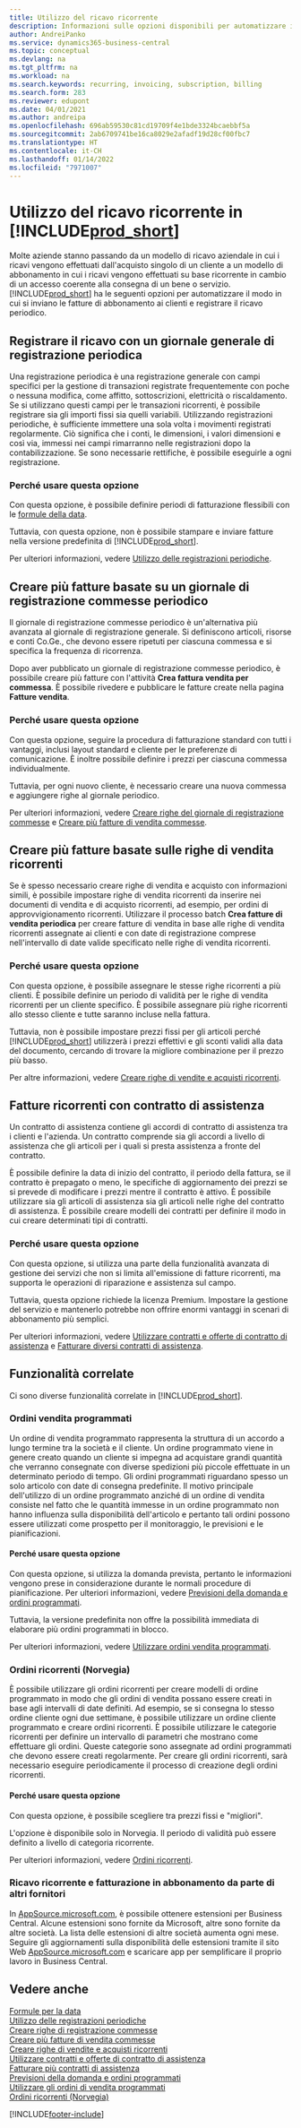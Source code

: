 ```yaml
---
title: Utilizzo del ricavo ricorrente
description: Informazioni sulle opzioni disponibili per automatizzare il modo in cui si inviano le fatture di abbonamento ai clienti e registrare il ricavo periodico.
author: AndreiPanko
ms.service: dynamics365-business-central
ms.topic: conceptual
ms.devlang: na
ms.tgt_pltfrm: na
ms.workload: na
ms.search.keywords: recurring, invoicing, subscription, billing
ms.search.form: 283
ms.reviewer: edupont
ms.date: 04/01/2021
ms.author: andreipa
ms.openlocfilehash: 696ab59530c81cd19709f4e1bde3324bcaebbf5a
ms.sourcegitcommit: 2ab6709741be16ca8029e2afadf19d28cf00fbc7
ms.translationtype: HT
ms.contentlocale: it-CH
ms.lasthandoff: 01/14/2022
ms.locfileid: "7971007"
---
```

# <a name="work-with-recurring-revenue-in-prod_short"></a>Utilizzo del ricavo ricorrente in [!INCLUDE[prod_short](includes/prod_short.md)]

Molte aziende stanno passando da un modello di ricavo aziendale in cui i ricavi vengono effettuati dall'acquisto singolo di un cliente a un modello di abbonamento in cui i ricavi vengono effettuati su base ricorrente in cambio di un accesso coerente alla consegna di un bene o servizio.
[!INCLUDE[prod_short](includes/prod_short.md)] ha le seguenti opzioni per automatizzare il modo in cui si inviano le fatture di abbonamento ai clienti e registrare il ricavo periodico. 

## <a name="register-revenue-with-a-recurring-general-journal"></a>Registrare il ricavo con un giornale generale di registrazione periodica

Una registrazione periodica è una registrazione generale con campi specifici per la gestione di transazioni registrate frequentemente con poche o nessuna modifica, come affitto, sottoscrizioni, elettricità o riscaldamento. Se si utilizzano questi campi per le transazioni ricorrenti, è possibile registrare sia gli importi fissi sia quelli variabili. Utilizzando registrazioni periodiche, è sufficiente immettere una sola volta i movimenti registrati regolarmente. Ciò significa che i conti, le dimensioni, i valori dimensioni e così via, immessi nei campi rimarranno nelle registrazioni dopo la contabilizzazione. Se sono necessarie rettifiche, è possibile eseguirle a ogni registrazione.

### <a name="why-use-this-option"></a>Perché usare questa opzione

Con questa opzione, è possibile definire periodi di fatturazione flessibili con le [formule della data](ui-enter-date-ranges.md#using-date-formulas).

Tuttavia, con questa opzione, non è possibile stampare e inviare fatture nella versione predefinita di [!INCLUDE[prod_short](includes/prod_short.md)].  

Per ulteriori informazioni, vedere [Utilizzo delle registrazioni periodiche](ui-work-general-journals.md#working-with-recurring-journals).  

## <a name="create-multiple-invoices-based-on-a-recurring-job-journal"></a>Creare più fatture basate su un giornale di registrazione commesse periodico

Il giornale di registrazione commesse periodico è un'alternativa più avanzata al giornale di registrazione generale. Si definiscono articoli, risorse e conti Co.Ge., che devono essere ripetuti per ciascuna commessa e si specifica la frequenza di ricorrenza.  

Dopo aver pubblicato un giornale di registrazione commesse periodico, è possibile creare più fatture con l'attività **Crea fattura vendita per commessa**. È possibile rivedere e pubblicare le fatture create nella pagina **Fatture vendita**.

### <a name="why-use-this-option"></a>Perché usare questa opzione

Con questa opzione, seguire la procedura di fatturazione standard con tutti i vantaggi, inclusi layout standard e cliente per le preferenze di comunicazione. È inoltre possibile definire i prezzi per ciascuna commessa individualmente.

Tuttavia, per ogni nuovo cliente, è necessario creare una nuova commessa e aggiungere righe al giornale periodico. 

Per ulteriori informazioni, vedere [Creare righe del giornale di registrazione commesse](projects-how-record-job-usage.md#to-create-job-journal-lines-manually) e [Creare più fatture di vendita commesse](projects-how-invoice-jobs.md#to-create-multiple-job-sales-invoices).

## <a name="create-multiple-invoices-based-on-recurring-sales-lines"></a>Creare più fatture basate sulle righe di vendita ricorrenti

Se è spesso necessario creare righe di vendita e acquisto con informazioni simili, è possibile impostare righe di vendita ricorrenti da inserire nei documenti di vendita e di acquisto ricorrenti, ad esempio, per ordini di approvvigionamento ricorrenti. Utilizzare il processo batch **Crea fatture di vendita periodica** per creare fatture di vendita in base alle righe di vendita ricorrenti assegnate ai clienti e con date di registrazione comprese nell'intervallo di date valide specificato nelle righe di vendita ricorrenti.  

### <a name="why-use-this-option"></a>Perché usare questa opzione

Con questa opzione, è possibile assegnare le stesse righe ricorrenti a più clienti. È possibile definire un periodo di validità per le righe di vendita ricorrenti per un cliente specifico. È possibile assegnare più righe ricorrenti allo stesso cliente e tutte saranno incluse nella fattura.

Tuttavia, non è possibile impostare prezzi fissi per gli articoli perché [!INCLUDE[prod_short](includes/prod_short.md)] utilizzerà i prezzi effettivi e gli sconti validi alla data del documento, cercando di trovare la migliore combinazione per il prezzo più basso.  

Per altre informazioni, vedere [Creare righe di vendite e acquisti ricorrenti](sales-how-work-standard-lines.md).

## <a name="recurring-invoices-with-service-contract"></a>Fatture ricorrenti con contratto di assistenza

Un contratto di assistenza contiene gli accordi di contratto di assistenza tra i clienti e l'azienda. Un contratto comprende sia gli accordi a livello di assistenza che gli articoli per i quali si presta assistenza a fronte del contratto.  

È possibile definire la data di inizio del contratto, il periodo della fattura, se il contratto è prepagato o meno, le specifiche di aggiornamento dei prezzi se si prevede di modificare i prezzi mentre il contratto è attivo. È possibile utilizzare sia gli articoli di assistenza sia gli articoli nelle righe del contratto di assistenza.
È possibile creare modelli dei contratti per definire il modo in cui creare determinati tipi di contratti.  

### <a name="why-use-this-option"></a>Perché usare questa opzione

Con questa opzione, si utilizza una parte della funzionalità avanzata di gestione dei servizi che non si limita all'emissione di fatture ricorrenti, ma supporta le operazioni di riparazione e assistenza sul campo.

Tuttavia, questa opzione richiede la licenza Premium. Impostare la gestione del servizio e mantenerlo potrebbe non offrire enormi vantaggi in scenari di abbonamento più semplici.  

Per ulteriori informazioni, vedere [Utilizzare contratti e offerte di contratto di assistenza](service-how-to-create-service-contracts-and-service-contract-quotes.md) e [Fatturare diversi contratti di assistenza](service-how-create-invoices.md#to-invoice-several-service-contracts).

## <a name="related-features"></a>Funzionalità correlate
Ci sono diverse funzionalità correlate in [!INCLUDE[prod_short](includes/prod_short.md)].

### <a name="blanket-sales-orders"></a>Ordini vendita programmati

Un ordine di vendita programmato rappresenta la struttura di un accordo a lungo termine tra la società e il cliente.
Un ordine programmato viene in genere creato quando un cliente si impegna ad acquistare grandi quantità che verranno consegnate con diverse spedizioni più piccole effettuate in un determinato periodo di tempo. Gli ordini programmati riguardano spesso un solo articolo con date di consegna predefinite. Il motivo principale dell'utilizzo di un ordine programmato anziché di un ordine di vendita consiste nel fatto che le quantità immesse in un ordine programmato non hanno influenza sulla disponibilità dell'articolo e pertanto tali ordini possono essere utilizzati come prospetto per il monitoraggio, le previsioni e le pianificazioni.

#### <a name="why-use-this-option"></a>Perché usare questa opzione

Con questa opzione, si utilizza la domanda prevista, pertanto le informazioni vengono prese in considerazione durante le normali procedure di pianificazione. Per ulteriori informazioni, vedere [Previsioni della domanda e ordini programmati](design-details-central-concepts-of-the-planning-system.md#demand-forecasts-and-blanket-orders).  

Tuttavia, la versione predefinita non offre la possibilità immediata di elaborare più ordini programmati in blocco.

Per ulteriori informazioni, vedere [Utilizzare ordini vendita programmati](sales-how-to-create-blanket-sales-orders.md).

### <a name="recurring-orders-norway"></a>Ordini ricorrenti (Norvegia)

È possibile utilizzare gli ordini ricorrenti per creare modelli di ordine programmato in modo che gli ordini di vendita possano essere creati in base agli intervalli di date definiti. Ad esempio, se si consegna lo stesso ordine cliente ogni due settimane, è possibile utilizzare un ordine cliente programmato e creare ordini ricorrenti.
È possibile utilizzare le categorie ricorrenti per definire un intervallo di parametri che mostrano come effettuare gli ordini. Queste categorie sono assegnate ad ordini programmati che devono essere creati regolarmente. Per creare gli ordini ricorrenti, sarà necessario eseguire periodicamente il processo di creazione degli ordini ricorrenti. 

#### <a name="why-use-this-option"></a>Perché usare questa opzione

Con questa opzione, è possibile scegliere tra prezzi fissi e "migliori".

L'opzione è disponibile solo in Norvegia. Il periodo di validità può essere definito a livello di categoria ricorrente.

Per ulteriori informazioni, vedere [Ordini ricorrenti](LocalFunctionality/Norway/recurring-orders.md).

### <a name="recurring-revenue-and-subscription-billing-by-other-providers"></a>Ricavo ricorrente e fatturazione in abbonamento da parte di altri fornitori

In [AppSource.microsoft.com](https://appsource.microsoft.com/), è possibile ottenere estensioni per Business Central. Alcune estensioni sono fornite da Microsoft, altre sono fornite da altre società. La lista delle estensioni di altre società aumenta ogni mese. Seguire gli aggiornamenti sulla disponibilità delle estensioni tramite il sito Web [AppSource.microsoft.com](https://go.microsoft.com/fwlink/?linkid=2081646) e scaricare app per semplificare il proprio lavoro in Business Central.  

## <a name="see-also"></a>Vedere anche

[Formule per la data](ui-enter-date-ranges.md#using-date-formulas)  
[Utilizzo delle registrazioni periodiche](ui-work-general-journals.md#working-with-recurring-journals)  
[Creare righe di registrazione commesse](projects-how-record-job-usage.md#to-create-job-journal-lines-manually)  
[Creare più fatture di vendita commesse](projects-how-invoice-jobs.md#to-create-multiple-job-sales-invoices)  
[Creare righe di vendite e acquisti ricorrenti](sales-how-work-standard-lines.md)  
[Utilizzare contratti e offerte di contratto di assistenza](service-how-to-create-service-contracts-and-service-contract-quotes.md)  
[Fatturare più contratti di assistenza](service-how-create-invoices.md#to-invoice-several-service-contracts)  
[Previsioni della domanda e ordini programmati](design-details-central-concepts-of-the-planning-system.md#demand-forecasts-and-blanket-orders)  
[Utilizzare gli ordini di vendita programmati](sales-how-to-create-blanket-sales-orders.md)  
[Ordini ricorrenti (Norvegia)](LocalFunctionality/Norway/recurring-orders.md)  


[!INCLUDE[footer-include](includes/footer-banner.md)]